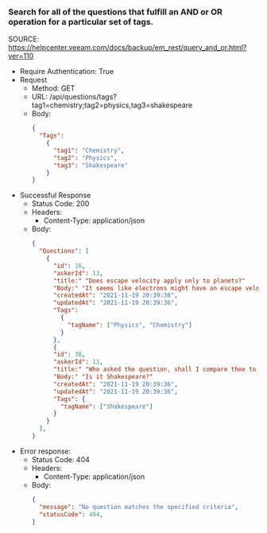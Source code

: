 ### Search for all of the questions that fulfill an AND or OR operation for a particular set of tags.
SOURCE: https://helpcenter.veeam.com/docs/backup/em_rest/query_and_or.html?ver=110

* Require Authentication: True
* Request
  * Method: GET
  * URL: /api/questions/tags?tag1=chemistry;tag2=physics,tag3=shakespeare
  * Body: 
    ```json
    {
      "Tags": 
        {
          "tag1": "Chemistry",
          "tag2": "Physics",
          "tag3": "Shakespeare"
        }
    }
    ```
* Successful Response
  * Status Code: 200
  * Headers:
    * Content-Type: application/json
  * Body:
    ```json
    {
      "Questions": [
        {
          "id": 16,
          "askerId": 13,
          "title:" "Does escape velocity apply only to planets?"  
          "Body:" "It seems like electrons might have an escape velocity, too."
          "createdAt": "2021-11-19 20:39:36",
          "updatedAt": "2021-11-19 20:39:36",
          "Tags": 
            { 
              "tagName": ["Physics", "Chemistry"]
            }
          }, 
          {
          "id": 38,
          "askerId": 13,
          "title:" "Who asked the question, shall I compare thee to a summers day?"  
          "Body:" "Is it Shakespeare?"
          "createdAt": "2021-11-19 20:39:36",
          "updatedAt": "2021-11-19 20:39:36",
          "Tags": { 
            "tagName": ["Shakespeare"]
          }
        }
      ],
    }
    ```
* Error response: 
  * Status Code: 404
  * Headers:
    * Content-Type: application/json
  * Body:
    ```json
    {
      "message": "No question matches the specified criteria",
      "statusCode": 404,
    }
    ```